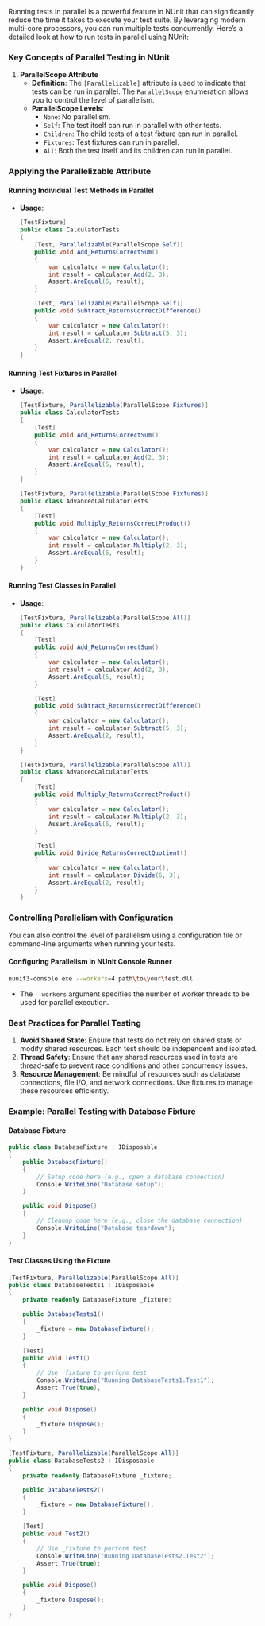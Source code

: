 ﻿Running tests in parallel is a powerful feature in NUnit that can significantly reduce the time it takes to execute your test suite. By leveraging modern multi-core processors, you can run multiple tests concurrently. Here’s a detailed look at how to run tests in parallel using NUnit:

### Key Concepts of Parallel Testing in NUnit

1. **ParallelScope Attribute**
   - **Definition**: The `[Parallelizable]` attribute is used to indicate that tests can be run in parallel. The `ParallelScope` enumeration allows you to control the level of parallelism.
   - **ParallelScope Levels**:
     - `None`: No parallelism.
     - `Self`: The test itself can run in parallel with other tests.
     - `Children`: The child tests of a test fixture can run in parallel.
     - `Fixtures`: Test fixtures can run in parallel.
     - `All`: Both the test itself and its children can run in parallel.

### Applying the Parallelizable Attribute

#### Running Individual Test Methods in Parallel
- **Usage**:
  ```csharp
  [TestFixture]
  public class CalculatorTests
  {
      [Test, Parallelizable(ParallelScope.Self)]
      public void Add_ReturnsCorrectSum()
      {
          var calculator = new Calculator();
          int result = calculator.Add(2, 3);
          Assert.AreEqual(5, result);
      }

      [Test, Parallelizable(ParallelScope.Self)]
      public void Subtract_ReturnsCorrectDifference()
      {
          var calculator = new Calculator();
          int result = calculator.Subtract(5, 3);
          Assert.AreEqual(2, result);
      }
  }
  ```

#### Running Test Fixtures in Parallel
- **Usage**:
  ```csharp
  [TestFixture, Parallelizable(ParallelScope.Fixtures)]
  public class CalculatorTests
  {
      [Test]
      public void Add_ReturnsCorrectSum()
      {
          var calculator = new Calculator();
          int result = calculator.Add(2, 3);
          Assert.AreEqual(5, result);
      }
  }

  [TestFixture, Parallelizable(ParallelScope.Fixtures)]
  public class AdvancedCalculatorTests
  {
      [Test]
      public void Multiply_ReturnsCorrectProduct()
      {
          var calculator = new Calculator();
          int result = calculator.Multiply(2, 3);
          Assert.AreEqual(6, result);
      }
  }
  ```

#### Running Test Classes in Parallel
- **Usage**:
  ```csharp
  [TestFixture, Parallelizable(ParallelScope.All)]
  public class CalculatorTests
  {
      [Test]
      public void Add_ReturnsCorrectSum()
      {
          var calculator = new Calculator();
          int result = calculator.Add(2, 3);
          Assert.AreEqual(5, result);
      }

      [Test]
      public void Subtract_ReturnsCorrectDifference()
      {
          var calculator = new Calculator();
          int result = calculator.Subtract(5, 3);
          Assert.AreEqual(2, result);
      }
  }

  [TestFixture, Parallelizable(ParallelScope.All)]
  public class AdvancedCalculatorTests
  {
      [Test]
      public void Multiply_ReturnsCorrectProduct()
      {
          var calculator = new Calculator();
          int result = calculator.Multiply(2, 3);
          Assert.AreEqual(6, result);
      }

      [Test]
      public void Divide_ReturnsCorrectQuotient()
      {
          var calculator = new Calculator();
          int result = calculator.Divide(6, 3);
          Assert.AreEqual(2, result);
      }
  }
  ```

### Controlling Parallelism with Configuration

You can also control the level of parallelism using a configuration file or command-line arguments when running your tests.

#### Configuring Parallelism in NUnit Console Runner
```bash
nunit3-console.exe --workers=4 path\to\your\test.dll
```
- The `--workers` argument specifies the number of worker threads to be used for parallel execution.

### Best Practices for Parallel Testing

1. **Avoid Shared State**: Ensure that tests do not rely on shared state or modify shared resources. Each test should be independent and isolated.
2. **Thread Safety**: Ensure that any shared resources used in tests are thread-safe to prevent race conditions and other concurrency issues.
3. **Resource Management**: Be mindful of resources such as database connections, file I/O, and network connections. Use fixtures to manage these resources efficiently.

### Example: Parallel Testing with Database Fixture

#### Database Fixture
```csharp
public class DatabaseFixture : IDisposable
{
    public DatabaseFixture()
    {
        // Setup code here (e.g., open a database connection)
        Console.WriteLine("Database setup");
    }

    public void Dispose()
    {
        // Cleanup code here (e.g., close the database connection)
        Console.WriteLine("Database teardown");
    }
}
```

#### Test Classes Using the Fixture
```csharp
[TestFixture, Parallelizable(ParallelScope.All)]
public class DatabaseTests1 : IDisposable
{
    private readonly DatabaseFixture _fixture;

    public DatabaseTests1()
    {
        _fixture = new DatabaseFixture();
    }

    [Test]
    public void Test1()
    {
        // Use _fixture to perform test
        Console.WriteLine("Running DatabaseTests1.Test1");
        Assert.True(true);
    }

    public void Dispose()
    {
        _fixture.Dispose();
    }
}

[TestFixture, Parallelizable(ParallelScope.All)]
public class DatabaseTests2 : IDisposable
{
    private readonly DatabaseFixture _fixture;

    public DatabaseTests2()
    {
        _fixture = new DatabaseFixture();
    }

    [Test]
    public void Test2()
    {
        // Use _fixture to perform test
        Console.WriteLine("Running DatabaseTests2.Test2");
        Assert.True(true);
    }

    public void Dispose()
    {
        _fixture.Dispose();
    }
}
```